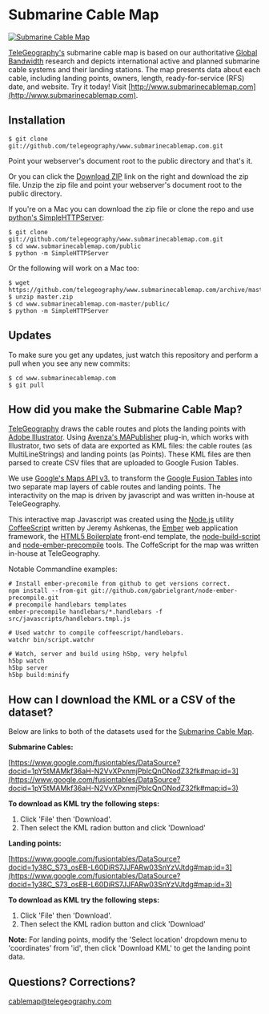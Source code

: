 
Submarine Cable Map
===================

[![Submarine Cable Map](http://26.media.tumblr.com/tumblr_lru2g8MJaV1qcsswzo1_500.png)](http://www.submarinecablemap.com)

[TeleGeography's](http://www.telegeography.com) submarine cable map is based on our authoritative [Global Bandwidth](http://www.telegeography.com/research-services/global-bandwidth-research-service/) research and depicts international active and planned submarine cable systems and their landing stations. The map presents data about each cable, including landing points, owners, length, ready-for-service (RFS) date, and website. Try it today! Visit [http://www.submarinecablemap.com](http://www.submarinecablemap.com).


Installation
------------

    $ git clone git://github.com/telegeography/www.submarinecablemap.com.git

Point your webserver's document root to the public directory and that's it.

Or you can click the [Download ZIP](https://github.com/telegeography/www.submarinecablemap.com/archive/master.zip) link on the right and download the zip file.  Unzip the zip file and point your webserver's document root to the public directory.

If you're on a Mac you can download the zip file or clone the repo and use [python's SimpleHTTPServer](https://docs.python.org/2/library/simplehttpserver.html):

    $ git clone git://github.com/telegeography/www.submarinecablemap.com.git
    $ cd www.submarinecablemap.com/public 
    $ python -m SimpleHTTPServer

Or the following will work on a Mac too:

    $ wget https://github.com/telegeography/www.submarinecablemap.com/archive/master.zip
    $ unzip master.zip
    $ cd www.submarinecablemap.com-master/public/
    $ python -m SimpleHTTPServer


Updates
-------

To make sure you get any updates, just watch this repository and perform a pull when you see any new commits:

    $ cd www.submarinecablemap.com
    $ git pull


How did you make the Submarine Cable Map?
-------------------------------

[TeleGeography](http://www.telegeography.com) draws the cable routes and plots the landing points with [Adobe Illustrator](http://www.adobe.com/products/illustrator.html). Using [Avenza's MAPublisher](http://www.avenza.com/mapublisher) plug-in, which works with Illustrator, two sets of data are exported as KML files: the cable routes (as MultiLineStrings) and landing points (as Points). These KML files are then parsed to create CSV files that are uploaded to Google Fusion Tables.

We use [Google's Maps API v3.](http://code.google.com/apis/maps/documentation/javascript/) to transform the [Google Fusion Tables](http://www.google.com/fusiontables) into two separate map layers of cable routes and landing points. The interactivity on the map is driven by javascript and was written in-house at TeleGeography.

This interactive map Javascript was created using the [Node.js](http://nodejs.org/) utility [CoffeeScript](http://coffeescript.org/) written by Jeremy Ashkenas, the [Ember](http://emberjs.com/) web application framework, the [HTML5 Boilerplate](http://html5boilerplate.com/) front-end template, the [node-build-script](https://github.com/h5bp/node-build-script) and [node-ember-precompile](https://github.com/gabrielgrant/node-ember-precompile) tools.  The CoffeScript for the map was written in-house at TeleGeography.

Notable Commandline examples:

	# Install ember-precomile from github to get versions correct.
	npm install --from-git git://github.com/gabrielgrant/node-ember-precompile.git
	# precompile handlebars templates
	ember-precompile handlebars/*.handlebars -f src/javascripts/handlebars.tmpl.js
	
	# Used watchr to compile coffeescript/handlebars.
	watchr bin/script.watchr
	
	# Watch, server and build using h5bp, very helpful
	h5bp watch
	h5bp server
	h5bp build:minify


How can I download the KML or a CSV of the dataset?
--------------------------------------------------

Below are links to both of the datasets used for the [Submarine Cable Map](http://www.submarinecablemap.com).

__Submarine Cables:__

[https://www.google.com/fusiontables/DataSource?docid=1pY5tMAMkf36aH-N2VvXPxnmjPblcQnONodZ32fk#map:id=3](https://www.google.com/fusiontables/DataSource?docid=1pY5tMAMkf36aH-N2VvXPxnmjPblcQnONodZ32fk#map:id=3)

__To download as KML try the following steps:__

1. Click 'File' then 'Download'.
2. Then select the KML radion button and click 'Download'

__Landing points:__

[https://www.google.com/fusiontables/DataSource?docid=1y38C_S73_osEB-L60DiRS7JJFARw03SnYzVJtdg#map:id=3](https://www.google.com/fusiontables/DataSource?docid=1y38C_S73_osEB-L60DiRS7JJFARw03SnYzVJtdg#map:id=3)


__To download as KML try the following steps:__

1. Click 'File' then 'Download'.
2. Then select the KML radion button and click 'Download'

__Note:__ For landing points, modify the 'Select location' dropdown menu to 'coordinates' from 'id', then click 'Download KML' to get the landing point data.


Questions? Corrections?
------------------------

[cablemap@telegeography.com](mailto:cablemap@telegeography.com)
